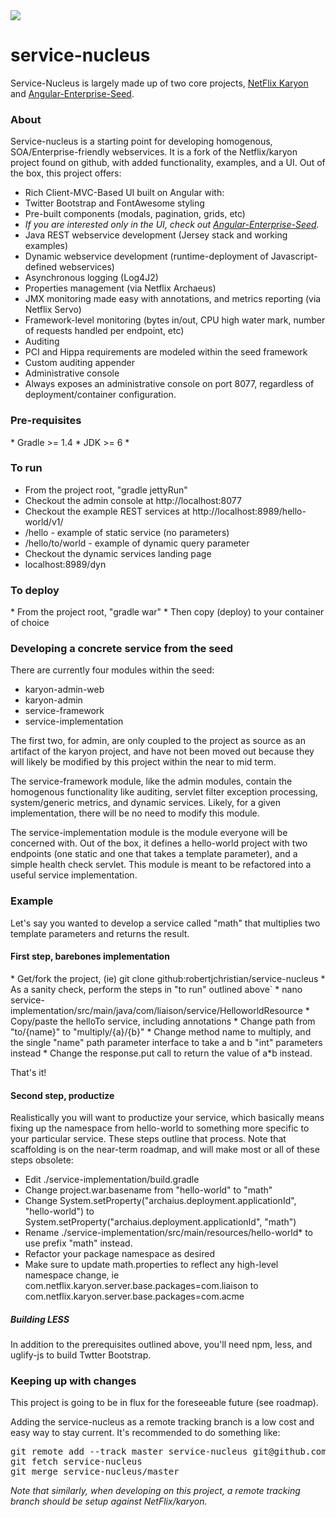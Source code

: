 <div>
<img src="https://travis-ci.org/robertjchristian/service-nucleus.png" />
</div>

<h1>service-nucleus</h1>

Service-Nucleus is largely made up of two core projects, <a href="https://github.com/Netflix/karyon">NetFlix Karyon</a> and <a href="https://github.com/robertjchristian/angular-enterprise-seed">Angular-Enterprise-Seed</a>.

<h3>About</h3>
Service-nucleus is a starting point for developing homogenous, SOA/Enterprise-friendly webservices.  It is a fork of the Netflix/karyon project found on github, with added functionality, examples, and a UI.  Out of the box, this project offers:

* Rich Client-MVC-Based UI built on Angular with: 
 * Twitter Bootstrap and FontAwesome styling
 * Pre-built components (modals, pagination, grids, etc)
 * <i>If you are interested only in the UI, check out <a href="https://github.com/robertjchristian/angular-enterprise-seed">Angular-Enterprise-Seed</a>.</i>
* Java REST webservice development (Jersey stack and working examples)
* Dynamic webservice development (runtime-deployment of Javascript-defined webservices)
* Asynchronous logging (Log4J2)
* Properties management (via Netflix Archaeus)
* JMX monitoring made easy with annotations, and metrics reporting (via Netflix Servo)
* Framework-level monitoring (bytes in/out, CPU high water mark, number of requests handled per endpoint, etc)
* Auditing
 * PCI and Hippa requirements are modeled within the seed framework
 * Custom auditing appender
* Administrative console
 * Always exposes an administrative console on port 8077, regardless of deployment/container configuration.

<h3>Pre-requisites</h3>
* Gradle >= 1.4
* JDK >= 6 
* 
<h3>To run</h3>

* From the project root, "gradle jettyRun"
 * Checkout the admin console at http://localhost:8077
 * Checkout the example REST services at http://localhost:8989/hello-world/v1/
  * /hello - example of static service (no parameters)
  * /hello/to/world - example of dynamic query parameter
 * Checkout the dynamic services landing page
  * localhost:8989/dyn

<h3>To deploy</h3>
* From the project root, "gradle war"
* Then copy (deploy) to your container of choice

<h3>Developing a concrete service from the seed</h3>

There are currently four modules within the seed:

* karyon-admin-web
* karyon-admin
* service-framework
* service-implementation

The first two, for admin, are only coupled to the project as source as an artifact of the karyon project, and have not been moved out because they will likely be modified by this project within the near to mid term.

The service-framework module, like the admin modules, contain the homogenous functionality like auditing, servlet filter exception processing, system/generic metrics, and dynamic services.  Likely, for a given implementation, there will be no need to modify this module.

The service-implementation module is the module everyone will be concerned with.  Out of the box, it defines a hello-world project with two endpoints (one static and one that takes a template parameter), and a simple health check servlet.  This module is meant to be refactored into a useful service implementation.

<h3>Example</h3>

Let's say you wanted to develop a service called "math" that multiplies two template parameters and returns the result.  

<h4>First step, barebones implementation</h4>
* Get/fork the project, (ie) git clone github:robertjchristian/service-nucleus
 * As a sanity check, perform the steps in "to run" outlined above` 
* nano service-implementation/src/main/java/com/liaison/service/HelloworldResource
 * Copy/paste the helloTo service, including annotations
 * Change path from "to/{name}" to "multiply/{a}/{b}"
 * Change method name to multiply, and the single "name" path parameter interface to take a and b "int" parameters instead
 * Change the response.put call to return the value of a*b instead.

That's it!

<h4>Second step, productize</h4>

Realistically you will want to productize your service, which basically means fixing up the namespace from hello-world to something more specific to your particular service.  These steps outline that process.  Note that scaffolding is on the near-term roadmap, and will make most or all of these steps obsolete:

* Edit ./service-implementation/build.gradle
 * Change project.war.basename from "hello-world" to "math"
 * Change System.setProperty("archaius.deployment.applicationId", "hello-world") to System.setProperty("archaius.deployment.applicationId", "math")
* Rename ./service-implementation/src/main/resources/hello-world* to use prefix "math" instead.  
* Refactor your package namespace as desired 
 * Make sure to update math.properties to reflect any high-level namespace change, ie com.netflix.karyon.server.base.packages=com.liaison
to com.netflix.karyon.server.base.packages=com.acme

<h5>Building LESS</h5>
In addition to the prerequisites outlined above, you'll need npm, less, and uglify-js to build Twtter Bootstrap.

<h3>Keeping up with changes</h3>

This project is going to be in flux for the foreseeable future (see roadmap).

Adding the service-nucleus as a remote tracking branch is a low cost and easy way to stay current. It's recommended to do something like:

<pre>
git remote add --track master service-nucleus git@github.com:robertjchristian/service-nucleus.git
git fetch service-nucleus
git merge service-nucleus/master
</pre>

<i>Note that similarly, when developing on this project, a remote tracking branch should be setup against NetFlix/karyon.</i>


